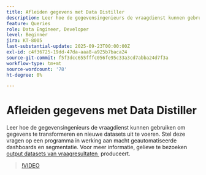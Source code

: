 ```yaml
---
title: Afleiden gegevens met Data Distiller
description: Leer hoe de gegevensingenieurs de vraagdienst kunnen gebruiken om gegevens te transformeren en nieuwe datasets uit te voeren. Stel deze vragen op een programma in werking aan macht geautomatiseerde dashboards en segmentatie.
feature: Queries
role: Data Engineer, Developer
level: Beginner
jira: KT-8005
last-substantial-update: 2025-09-23T00:00:00Z
exl-id: c4f36725-19dd-47da-aaa8-a925b7baca24
source-git-commit: f5f3dcc655fffc056fe95c33a3cd7abba24d7f3a
workflow-type: tm+mt
source-wordcount: '78'
ht-degree: 0%

---
```


# Afleiden gegevens met Data Distiller

Leer hoe de gegevensingenieurs de vraagdienst kunnen gebruiken om gegevens te transformeren en nieuwe datasets uit te voeren. Stel deze vragen op een programma in werking aan macht geautomatiseerde dashboards en segmentatie. Voor meer informatie, gelieve te bezoeken [&#x200B; output datasets van vraagresultaten &#x200B;](https://experienceleague.adobe.com/nl/docs/experience-platform/query/ui/create-datasets) produceert.

>[!VIDEO](https://video.tv.adobe.com/v/3475298?learn=on&enablevpops&captions=dut)
